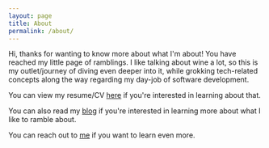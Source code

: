 ```yaml
---
layout: page
title: About
permalink: /about/
---
```


Hi, thanks for wanting to know more about what I'm about! You have reached my little page of ramblings.  I like talking about wine a lot, so this is my outlet/journey of diving even deeper into it, while grokking tech-related concepts along the way regarding my day-job of software development.

You can view my resume/CV [here](/resume/) if you're interested in learning about that.

You can also read my [blog](/) if you're interested in learning more about what I like to ramble about.

You can reach out to [me](mailto:chen.wayne@outlook.com) if you want to learn even more.
